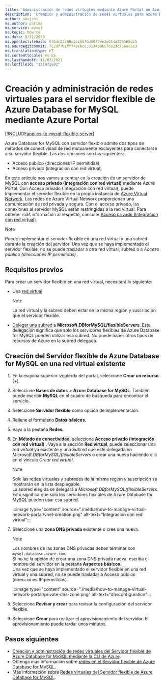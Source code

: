 ```yaml
---
title: 'Administración de redes virtuales mediante Azure Portal en Azure Database for MySQL: Servidor flexible'
description: 'Creación y administración de redes virtuales para Azure Database for MySQL: Servidor flexible mediante Azure Portal'
author: savjani
ms.author: pariks
ms.service: mysql
ms.topic: how-to
ms.date: 9/21/2020
ms.openlocfilehash: 076dc23568c2cc6570da8f7ee1e614a225568dc5
ms.sourcegitcommit: 702df701fff4ec6cc39134aa607d023c766adec3
ms.translationtype: HT
ms.contentlocale: es-ES
ms.lasthandoff: 11/03/2021
ms.locfileid: "131472682"
---
```

# <a name="create-and-manage-virtual-networks-for-azure-database-for-mysql-flexible-server-using-the-azure-portal"></a>Creación y administración de redes virtuales para el servidor flexible de Azure Database for MySQL mediante Azure Portal

[!INCLUDE[applies-to-mysql-flexible-server](../includes/applies-to-mysql-flexible-server.md)]


Azure Database for MySQL con servidor flexible admite dos tipos de métodos de conectividad de red mutuamente excluyentes para conectarse a su servidor flexible. Las dos opciones son las siguientes:

- Acceso público (direcciones IP permitidas)
- Acceso privado (integración con red virtual)

En este artículo nos vamos a centrar en la creación de un servidor de MySQL con **acceso privado (Integración con red virtual)** mediante Azure Portal. Con Acceso privado (Integración con red virtual), puede implementar el servidor flexible en la propia instancia de [Azure Virtual Network](../../virtual-network/virtual-networks-overview.md). Las redes de Azure Virtual Network proporcionan una comunicación de red privada y segura. Con el acceso privado, las conexiones al servidor MySQL están restringidas a la red virtual. Para obtener más información al respecto, consulte [Acceso privado (Integración con red virtual)](./concepts-networking-vnet.md#private-access-vnet-integration).

>[!Note]
>Puede implementar el servidor flexible en una red virtual y una subred durante la creación del servidor. Una vez que se haya implementado el servidor flexible, no se puede trasladar a otra red virtual, subred o a *Acceso público (direcciones IP permitidas)* .

## <a name="prerequisites"></a>Requisitos previos

Para crear un servidor flexible en una red virtual, necesitará lo siguiente:

- Una [red virtual](../../virtual-network/quick-create-portal.md#create-a-virtual-network)
    > [!Note]
    > La red virtual y la subred deben estar en la misma región y suscripción que el servidor flexible.

- [Delegar una subred](../../virtual-network/manage-subnet-delegation.md#delegate-a-subnet-to-an-azure-service) a **Microsoft.DBforMySQL/flexibleServers**. Esta delegación significa que solo los servidores flexibles de Azure Database for MySQL pueden utilizar esa subred. No puede haber otros tipos de recursos de Azure en la subred delegada.

## <a name="create-azure-database-for-mysql-flexible-server-in-an-already-existing-virtual-network"></a>Creación del Servidor flexible de Azure Database for MySQL en una red virtual existente

1. En la esquina superior izquierda del portal, seleccione **Crear un recurso** (+).
2. Seleccione **Bases de datos** > **Azure Database for MySQL**. También puede escribir **MySQL** en el cuadro de búsqueda para encontrar el servicio.
3. Seleccione **Servidor flexible** como opción de implementación.
4. Rellene el formulario **Datos básicos**.
5. Vaya a la pestaña **Redes**.
6. En **Método de conectividad**, seleccione **Acceso privado (integración con red virtual)** . Vaya a la sección **Red virtual**, puede seleccionar una *red virtual* ya existente y una *Subred* que esté delegada en *Microsoft.DBforMySQL/flexibleServers* o crear una nueva haciendo clic en el vínculo *Crear red virtual*.
    > [!Note]
    > Solo las redes virtuales y subredes de la misma región y suscripción se mostrarán en la lista desplegable. </br>
    > La subred elegida se delegará a *Microsoft.DBforMySQL/flexibleServers*. Esto significa que solo los servidores flexibles de Azure Database for MySQL pueden usar esa subred.</br>

    :::image type="content" source="./media/how-to-manage-virtual-network-portal/vnet-creation.png" alt-text="Integración con red virtual":::

7. Seleccione una **zona DNS privada** existente o cree una nueva.
    > [!NOTE]
    > Los nombres de las zonas DNS privadas deben terminar con `mysql.database.azure.com`. </br>
    > Si no ve la opción de crear una zona DNS privada nueva, escriba el nombre del servidor en la pestaña **Aspectos básicos**.</br>
    > Una vez que se haya implementado el servidor flexible en una red virtual y una subred, no se puede trasladar a Acceso público (direcciones IP permitidas).</br>

    :::image type="content" source="./media/how-to-manage-virtual-network-portal/private-dns-zone.png" alt-text="dnsconfiguration":::
8. Seleccione **Revisar y crear** para revisar la configuración del servidor flexible.
9. Seleccione **Crear** para realizar el aprovisionamiento del servidor. El aprovisionamiento puede tardar unos minutos.

## <a name="next-steps"></a>Pasos siguientes

- [Creación y administración de redes virtuales del Servidor flexible de Azure Database for MySQL mediante la CLI de Azure](./how-to-manage-virtual-network-cli.md).
- Obtenga más información sobre [redes en el Servidor flexible de Azure Database for MySQL](./concepts-networking.md).
- Más información sobre [Redes virtuales del Servidor flexible de Azure Database for MySQL](./concepts-networking-vnet.md#private-access-vnet-integration).
